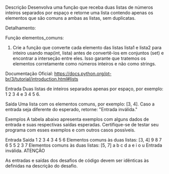 Descrição
Desenvolva uma função que receba duas listas de números inteiros separados por espaço e retorne uma lista contendo apenas os elementos que são comuns a ambas as listas, sem duplicatas.

Detalhamento:

Função elementos_comuns:
1. Crie a função que converte cada elemento das listas lista1 e lista2 para inteiro usando map(int, lista) antes de convertê-los em conjuntos (set) e encontrar a interseção entre eles. Isso garante que tratemos os elementos corretamente como números inteiros e não como strings.

Documentação Oficial:
https://docs.python.org/pt-br/3/tutorial/introduction.html#lists

Entrada
Duas listas de inteiros separados apenas por espaço, por exemplo: 1 2 3 4 e 3 4 5 6.

Saída
Uma lista com os elementos comuns, por exemplo: [3, 4]. Caso a entrada seja diferente do esperado, retorne: "Entrada inválida."

Exemplos
A tabela abaixo apresenta exemplos com alguns dados de entrada e suas respectivas saídas esperadas. Certifique-se de testar seu programa com esses exemplos e com outros casos possíveis.

Entrada	Saída
1 2 3 4
3 4 5 6	Elementos comuns às duas listas: [3, 4]
9 8 7 6 5
5 2 3 7	Elementos comuns às duas listas: [5, 7]
a b c d
a e i o u	Entrada inválida.
ATENÇÃO

As entradas e saídas dos desafios de código devem ser idênticas às definidas na descrição do desafio.

